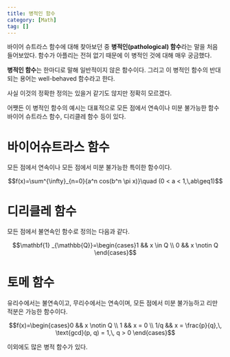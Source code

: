 ```yaml
---
title: 병적인 함수
category: [Math]
tag: []
---
```


바이어 슈트라스 함수에 대해 찾아보던 중 **병적인(pathological) 함수**라는 말을 처음 들어보았다. 함수가 아플리는 전혀 없기 때문에 이 병적인 것에 대해 매우 궁금했다.

**병적인 함수**는 한마디로 말해 일반적이지 않은 함수이다. 그리고 이 병적인 함수의 반대되는 용어는 well-behaved 함수라고 한다.

사실 이것의 정확한 정의는 있을거 같기도 않지만 정확히 모르겠다.

어쨋든 이 병적인 함수의 예시는 대표적으로 모든 점에서 연속이나 미분 불가능한 함수 바이어 슈트라스 함수, 디리클레 함수 등이 있다.

# 바이어슈트라스 함수

모든 점에서 연속이나 모든 점에서 미분 불가능한 특이한 함수이다.

$$f(x)=\sum^{\infty}_{n=0}{a^n cos(b^n \pi x)}\quad (0 < a < 1,\,ab\geq1)$$

# 디리클레 함수

모든 점에서 불연속인 함수로 정의는 다음과 같다.

$$\mathbf{1} _{\mathbb{Q}}=\begin{cases}1 && x \in Q \\ 0 && x \notin Q \end{cases}$$

# 토메 함수

유리수에서는 불연속이고, 무리수에서는 연속이며, 모든 점에서 미분 불가능하고 리만 적분은 가능한 함수이다.

$$f(x)=\begin{cases}0 && x \notin Q \\ 1 && x = 0 \\ 1/q && x = \frac{p}{q},\, \text{gcd}(p, q) = 1,\, q > 0  \end{cases}$$

이외에도 많은 병적 함수가 있다.